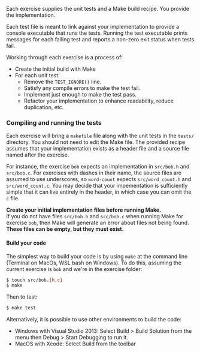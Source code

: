 Each exercise supplies the unit tests and a Make build recipe.
You provide the implementation.

Each test file is meant to link against your implementation to provide a console executable that runs the tests.
Running the test executable prints messages for each failing test and reports a non-zero exit status when tests fail.

Working through each exercise is a process of:
* Create the initial build with Make
* For each unit test:
  * Remove the `TEST_IGNORE()` line.
  * Satisfy any compile errors to make the test fail.
  * Implement just enough to make the test pass.
  * Refactor your implementation to enhance readability, reduce duplication, etc.

### Compiling and running the tests

Each exercise will bring a `makefile` file along with the unit tests in the `tests/` directory.
You should not need to edit the Make file.
The provided recipe assumes that your implementation exists as a header file and a source file named after the exercise.

For instance, the exercise `bob` expects an implementation in `src/bob.h` and `src/bob.c`.
For exercises with dashes in their name, the source files are assumed to use underscores, so `word-count` expects `src/word_count.h` and `src/word_count.c`.
You may decide that your impementation is sufficiently simple that it can live entirely in the header, in which case you can omit the `c` file.

**Create your initial implementation files before running Make.**  
If you do not have files `src/bob.h` and `src/bob.c` when running Make for exercise `bob`, then Make will generate an error about files not being found.
**These files can be empty, but they must exist.**

#### Build your code

The simplest way to build your code is by using `make` at the command line (Terminal on MacOs, WSL bash on Windows).
To do this, assuming the current exercise is `bob` and we're in the exercise folder:

```bash
$ touch src/bob.{h,c}
$ make
```

Then to test:

```bash
$ make test
```

Alternatively, it is possible to use other environments to build the code:

* Windows with Visual Studio 2013: Select Build > Build Solution from the menu then Debug > Start Debugging to run it.
* MacOS with Xcode: Select Build from the toolbar

